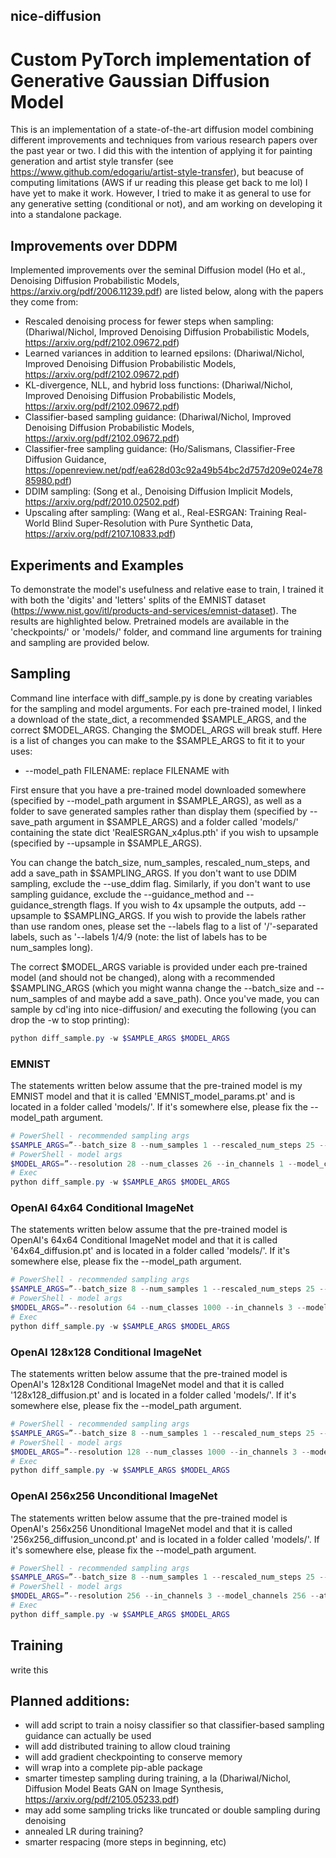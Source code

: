 ## nice-diffusion
# Custom PyTorch implementation of Generative Gaussian Diffusion Model
This is an implementation of a state-of-the-art diffusion model combining different improvements and techniques from various research papers over the past year or two. I did this with the intention of applying it for painting generation and artist style transfer (see https://www.github.com/edogariu/artist-style-transfer), but beacuse of computing limitations (AWS if ur reading this please get back to me lol) I have yet to make it work. However, I tried to make it as general to use for any generative setting (conditional or not), and am working on developing it into a standalone package.

## Improvements over DDPM
Implemented improvements over the seminal Diffusion model (Ho et al., Denoising Diffusion Probabilistic Models, https://arxiv.org/pdf/2006.11239.pdf) are listed below, along with the papers they come from:
  - Rescaled denoising process for fewer steps when sampling: (Dhariwal/Nichol, Improved Denoising Diffusion Probabilistic Models, https://arxiv.org/pdf/2102.09672.pdf)
  - Learned variances in addition to learned epsilons: (Dhariwal/Nichol, Improved Denoising Diffusion Probabilistic Models, https://arxiv.org/pdf/2102.09672.pdf)
  - KL-divergence, NLL, and hybrid loss functions: (Dhariwal/Nichol, Improved Denoising Diffusion Probabilistic Models, https://arxiv.org/pdf/2102.09672.pdf)
  - Classifier-based sampling guidance: (Dhariwal/Nichol, Improved Denoising Diffusion Probabilistic Models, https://arxiv.org/pdf/2102.09672.pdf)
  - Classifier-free sampling guidance: (Ho/Salismans, Classifier-Free Diffusion Guidance, https://openreview.net/pdf/ea628d03c92a49b54bc2d757d209e024e7885980.pdf)
  - DDIM sampling: (Song et al., Denoising Diffusion Implicit Models, https://arxiv.org/pdf/2010.02502.pdf)
  - Upscaling after sampling: (Wang et al., Real-ESRGAN: Training Real-World Blind Super-Resolution with Pure Synthetic Data, https://arxiv.org/pdf/2107.10833.pdf)

## Experiments and Examples
To demonstrate the model's usefulness and relative ease to train, I trained it with both the 'digits' and 'letters' splits of the EMNIST dataset (https://www.nist.gov/itl/products-and-services/emnist-dataset). The results are highlighted below. Pretrained models are available in the 'checkpoints/' or 'models/' folder, and command line arguments for training and sampling are provided below.

## Sampling
Command line interface with diff_sample.py is done by creating variables for the sampling and model arguments. For each pre-trained model, I linked a download of the state_dict, a recommended $SAMPLE_ARGS, and the correct $MODEL_ARGS. Changing the $MODEL_ARGS will break stuff. 
Here is a list of changes you can make to the $SAMPLE_ARGS to fit it to your uses:
  - --model_path FILENAME: replace FILENAME with 

First ensure that you have a pre-trained model downloaded somewhere (specified by --model_path argument in $SAMPLE_ARGS), as well as a folder to save generated samples rather than display them (specified by --save_path argument in $SAMPLE_ARGS) and a folder called 'models/' containing the state dict 'RealESRGAN_x4plus.pth' if you wish to upsample (specified by --upsample in $SAMPLE_ARGS).

You can change the batch_size, num_samples, rescaled_num_steps, and add a save_path in $SAMPLING_ARGS. If you don't want to use DDIM sampling, exclude the --use_ddim flag. Similarly, if you don't want to use sampling guidance, exclude the --guidance_method and --guidance_strength flags. If you wish to 4x upsample the outputs, add --upsample to $SAMPLING_ARGS. If you wish to provide the labels rather than use random ones, please set the --labels flag to a list of '/'-separated labels, such as '--labels 1/4/9 (note: the list of labels has to be num_samples long).

The correct $MODEL_ARGS variable is provided under each pre-trained model (and should not be changed), along with a recommended $SAMPLING_ARGS (which you might wanna change the --batch_size and --num_samples of and maybe add a save_path). Once you've made, you can sample by cd'ing into nice-diffusion/ and executing the following (you can drop the -w to stop printing):
```PowerShell
python diff_sample.py -w $SAMPLE_ARGS $MODEL_ARGS
```

### EMNIST
The statements written below assume that the pre-trained model is my EMNIST model and that it is called 'EMNIST_model_params.pt' and is located in a folder called 'models/'. If it's somewhere else, please fix the --model_path argument.
```PowerShell
# PowerShell - recommended sampling args
$SAMPLE_ARGS=”--batch_size 8 --num_samples 1 --rescaled_num_steps 25 --model_path models/EMNIST_model_params.pt --guidance_method classifier_free --guidance_strength 0.8”
# PowerShell - model args
$MODEL_ARGS=”--resolution 28 --num_classes 26 --in_channels 1 --model_channels 64 --attention_resolutions 7/14 --channel_mult 1/2/4 --num_res_blocks 2 --num_heads 4 --split_qkv_first --resblock_updown --use_adaptive_gn --beta_schedule cosine --sampling_var_type learned_interpolation”
# Exec
python diff_sample.py -w $SAMPLE_ARGS $MODEL_ARGS
```

### OpenAI 64x64 Conditional ImageNet
The statements written below assume that the pre-trained model is OpenAI's 64x64 Conditional ImageNet model and that it is called '64x64_diffusion.pt' and is located in a folder called 'models/'. If it's somewhere else, please fix the --model_path argument.
```PowerShell
# PowerShell - recommended sampling args
$SAMPLE_ARGS=”--batch_size 8 --num_samples 1 --rescaled_num_steps 25 --use_ddim --ddim_eta 0.0 --model_path models/64x64_diffusion.pt”
# PowerShell - model args
$MODEL_ARGS=”--resolution 64 --num_classes 1000 --in_channels 3 --model_channels 192 --attention_resolutions 8/16/32 --channel_mult 1/2/3/4 --num_res_blocks 3 --num_head_channels 64 --split_qkv_first --resblock_updown --use_adaptive_gn --beta_schedule cosine --sampling_var_type learned_interpolation”
# Exec
python diff_sample.py -w $SAMPLE_ARGS $MODEL_ARGS
```

### OpenAI 128x128 Conditional ImageNet
The statements written below assume that the pre-trained model is OpenAI's 128x128 Conditional ImageNet model and that it is called '128x128_diffusion.pt' and is located in a folder called 'models/'. If it's somewhere else, please fix the --model_path argument.
```PowerShell
# PowerShell - recommended sampling args
$SAMPLE_ARGS=”--batch_size 8 --num_samples 1 --rescaled_num_steps 25 --use_ddim --ddim_eta 0.0 --model_path models/128x128_diffusion.pt”
# PowerShell - model args
$MODEL_ARGS=”--resolution 128 --num_classes 1000 --in_channels 3 --model_channels 256 --attention_resolutions 8/16/32 --channel_mult 1/1/2/3/4 --num_res_blocks 2 --num_heads 4 --resblock_updown --use_adaptive_gn --beta_schedule linear --sampling_var_type learned_interpolation”
# Exec
python diff_sample.py -w $SAMPLE_ARGS $MODEL_ARGS
```

### OpenAI 256x256 Unconditional ImageNet
The statements written below assume that the pre-trained model is OpenAI's 256x256 Unonditional ImageNet model and that it is called '256x256_diffusion_uncond.pt' and is located in a folder called 'models/'. If it's somewhere else, please fix the --model_path argument.
```PowerShell
# PowerShell - recommended sampling args
$SAMPLE_ARGS=”--batch_size 8 --num_samples 1 --rescaled_num_steps 25 --use_ddim --ddim_eta 0.0 --model_path models/256x256_diffusion_uncond.pt”
# PowerShell - model args
$MODEL_ARGS=”--resolution 256 --in_channels 3 --model_channels 256 --attention_resolutions 8/16/32 --channel_mult 1/1/2/2/4/4 --num_res_blocks 2 --num_head_channels 64 --resblock_updown --use_adaptive_gn --beta_schedule linear --sampling_var_type learned_interpolation”
# Exec
python diff_sample.py -w $SAMPLE_ARGS $MODEL_ARGS
```

## Training
write this
  
## Planned additions:
  - will add script to train a noisy classifier so that classifier-based sampling guidance can actually be used
  - will add distributed training to allow cloud training
  - will add gradient checkpointing to conserve memory
  - will wrap into a complete pip-able package
  - smarter timestep sampling during training, a la (Dhariwal/Nichol, Diffusion Model Beats GAN on Image Synthesis, https://arxiv.org/pdf/2105.05233.pdf)
  - may add some sampling tricks like truncated or double sampling during denoising
  - annealed LR during training?
  - smarter respacing (more steps in beginning, etc)
